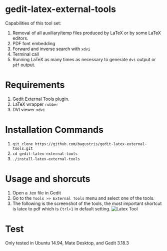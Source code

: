 gedit-latex-external-tools
==========================

Capabilities of this tool set:

1. Removal of all auxiliary/temp files produced by LaTeX or by some LaTeX editors.
2. PDF font embedding
3. Forward and inverse search with `xdvi`
4. Terminal call
5. Running LaTeX as many times as necessary to generate `dvi` output or `pdf` output.

Requirements
============

1. Gedit External Tools plugin.
2. LaTeX wrapper `rubber`
3. DVI viewer `xdvi`

Installation Commands
=====================

1. `git clone https://github.com/bagustris/gedit-latex-external-tools.git`
2. `cd gedit-latex-external-tools`
3. `./install-latex-external-tools`

Usage and shorcuts
==================

1. Open a .tex file in Gedit
2. Go to the `Tools >> External Tools` menu and select one of the tools.
3. The following is the screenshot of the tools, the most important shortcut 
   is latex to pdf which is `Ctrl+1` in default setting.
![Latex Tool](./Screnshot_latex_external.png)

Test
====

Only tested in Ubuntu 14.94, Mate Desktop, and Gedit 3.18.3
